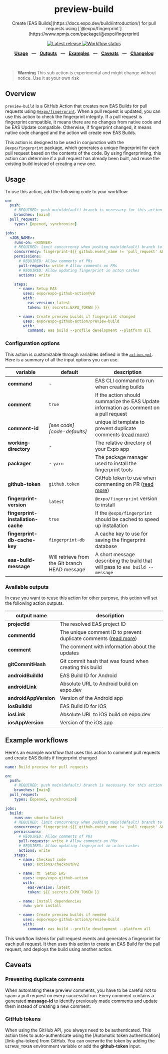 <div align="center">
  <h1>preview-build</h1>
  <p>Create [EAS Builds](https://docs.expo.dev/build/introduction/) for pull requests using [`@expo/fingerprint`](https://www.npmjs.com/package/@expo/fingerprint)</p>
</div>

<p align="center">
  <a href="https://github.com/expo/expo-github-action/releases" title="Latest release">
    <picture>
      <source media="(prefers-color-scheme: dark)" srcset="https://img.shields.io/github/package-json/v/expo/expo-github-action?style=flat-square&color=0366D6&labelColor=49505A">
      <img alt="Latest release" src="https://img.shields.io/github/package-json/v/expo/expo-github-action?style=flat-square&color=0366D6&labelColor=D1D5DA" />
    </picture>
  </a>
  <a href="https://github.com/expo/expo-github-action/actions" title="Workflow status">
    <picture>
      <source media="(prefers-color-scheme: dark)" srcset="https://img.shields.io/github/actions/workflow/status/expo/expo-github-action/test.yml?branch=main&style=flat-square&labelColor=49505A">
      <img alt="Workflow status" src="https://img.shields.io/github/actions/workflow/status/expo/expo-github-action/test.yml?branch=main&style=flat-square&labelColor=D1D5DA" />
    </picture>
  </a>
</p>

<p align="center">
  <a href="#usage"><b>Usage</b></a>
  &nbsp;&nbsp;&mdash;&nbsp;&nbsp;
  <a href="#available-outputs"><b>Outputs</b></a>
  &nbsp;&nbsp;&mdash;&nbsp;&nbsp;
  <a href="#example-workflows"><b>Examples</b></a>
  &nbsp;&nbsp;&mdash;&nbsp;&nbsp;
  <a href="#caveats"><b>Caveats</b></a>
  &nbsp;&nbsp;&mdash;&nbsp;&nbsp;
  <a href="https://github.com/expo/expo-github-action/blob/main/CHANGELOG.md"><b>Changelog</b></a>
</p>

<br />

> **Warning**
> This sub action is experimental and might change without notice. Use it at your own risk

## Overview

`preview-build` is a GitHub Action that creates new EAS Builds for pull requests using [`@expo/fingerprint`](https://www.npmjs.com/package/@expo/fingerprint). When a pull request is updated, you can use this action to check the fingerprint integrity. If a pull request is fingerprint compatible, it means there are no changes from native code and be EAS Update compatible. Otherwise, if fingerprint changed, it means native code changed and the action will create new EAS Builds.

This action is designed to be used in conjunction with the `@expo/fingerprint` package, which generates a unique fingerprint for each pull request based on the contents of the code. By using fingerprinting, this action can determine if a pull request has already been built, and reuse the existing build instead of creating a new one.

## Usage

To use this action, add the following code to your workflow:

```yaml
on:
  push:
    # REQUIRED: push main(default) branch is necessary for this action to update its fingerprint database
    branches: [main]
  pull_request:
    types: [opened, synchronize]

jobs:
  <JOB_NAME>:
    runs-on: <RUNNER>
    # REQUIRED: limit concurrency when pushing main(default) branch to prevent conflict for this action to update its fingerprint database
    concurrency: fingerprint-${{ github.event_name != 'pull_request' && 'main' || github.run_id }}
    permissions:
      # REQUIRED: Allow comments of PRs
      pull-requests: write # Allow comments on PRs
      # REQUIRED: Allow updating fingerprint in acton caches
      actions: write

    steps:
      - name: Setup EAS
        uses: expo/expo-github-action@v8
        with:
          eas-version: latest
          token: ${{ secrets.EXPO_TOKEN }}

      - name: Create preview builds if fingerprint changed
        uses: expo/expo-github-action/preview-build
        with:
          command: eas build --profile development --platform all
```

### Configuration options

This action is customizable through variables defined in the [`action.yml`](action.yml).
Here is a summary of all the input options you can use.

| variable                           | default                                        | description                                                                                    |
| ---------------------------------- | ---------------------------------------------- | ---------------------------------------------------------------------------------------------- |
| **command**                        | -                                              | EAS CLI command to run when creating builds                                                    |
| **comment**                        | `true`                                         | If the action should summarize the EAS Update information as comment on a pull request         |
| **comment-id**                     | _[see code][code-defaults]_                    | unique id template to prevent duplicate comments ([read more](#preventing-duplicate-comments)) |
| **working-directory**              | -                                              | The relative directory of your Expo app                                                        |
| **packager**                       | - `yarn`                                       | The package manager used to install the fingerprint tools                                      |
| **github-token**                   | `github.token`                                 | GitHub token to use when commenting on PR ([read more](#github-tokens))                        |
| **fingerprint-version**            | `latest`                                       | `@expo/fingerprint` version to install                                                         |
| **fingerprint-installation-cache** | `true`                                         | If the `@expo/fingerprint` should be cached to speed up installation                           |
| **fingerprint-db-cache-key**       | `fingerprint-db`                               | A cache key to use for saving the fingerprint database                                         |
| **eas-build-message**              | Will retrieve from the Git branch HEAD message | A short message describing the build that will pass to `eas build --message`                   |

### Available outputs

In case you want to reuse this action for other purpose, this action will set the following action outputs.

| output name           | description                                                                                       |
| --------------------- | ------------------------------------------------------------------------------------------------- |
| **projectId**         | The resolved EAS project ID                                                                       |
| **commentId**         | The unique comment ID to prevent duplicate comments ([read more](#preventing-duplicate-comments)) |
| **comment**           | The comment with information about the updates                                                    |
| **gitCommitHash**     | Git commit hash that was found when creating this build                                           |
| **androidBuildId**    | EAS Build ID for Android                                                                          |
| **androidLink**       | Absolute URL to Android build on expo.dev                                                         |
| **androidAppVersion** | Version of the Android app                                                                        |
| **iosBuildId**        | EAS Build ID for iOS                                                                              |
| **iosLink**           | Absolute URL to iOS build on expo.dev                                                             |
| **iosAppVersion**     | Version of the iOS app                                                                            |

## Example workflows

Here's an example workflow that uses this action to comment pull requests and create EAS Builds if fingerprint changed

```yaml
name: Build preview for pull requests

on:
  push:
    # REQUIRED: push main(default) branch is necessary for this action to update its fingerprint database
    branches: [main]
  pull_request:
    types: [opened, synchronize]

jobs:
  build:
    runs-on: ubuntu-latest
    # REQUIRED: limit concurrency when pushing main(default) branch to prevent conflict for this action to update its fingerprint database
    concurrency: fingerprint-${{ github.event_name != 'pull_request' && 'main' || github.run_id }}
    permissions:
      # REQUIRED: Allow comments of PRs
      pull-requests: write # Allow comments on PRs
      # REQUIRED: Allow updating fingerprint in acton caches
      actions: write
    steps:
      - name: Checkout code
        uses: actions/checkout@v2

      - name: 🏗  Setup EAS
        uses: expo/expo-github-action
        with:
          eas-version: latest
          token: ${{ secrets.EXPO_TOKEN }}

      - name: Install dependencies
        run: yarn install

      - name: Create preview builds if needed
        uses: expo/expo-github-action/preview-build
        with:
          command: eas build --profile development --platform all
```

This workflow listens for pull request events and generates a fingerprint for each pull request. It then uses this action to create an EAS Build for the pull request, and deploys the build using another action.

## Caveats

### Preventing duplicate comments

When automating these preview comments, you have to be careful not to spam a pull request on every successful run.
Every comment contains a generated **message-id** to identify previously made comments and update them instead of creating a new comment.

### GitHub tokens

When using the GitHub API, you always need to be authenticated.
This action tries to auto-authenticate using the [Automatic token authentication][link-gha-token] from GitHub.
You can overwrite the token by adding the `GITHUB_TOKEN` environment variable or add the **github-token** input.
